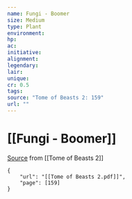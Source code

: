 ```yaml
---
name: Fungi - Boomer
size: Medium
type: Plant
environment: 
hp: 
ac: 
initiative: 
alignment: 
legendary: 
lair: 
unique: 
cr: 0.5
tags: 
source: "Tome of Beasts 2: 159"
url: ""
---
```

# [[Fungi - Boomer]]

[Source](zotero://open-pdf/library/items/9UQIAB6R?page=159) from [[Tome of Beasts 2]]

```pdf
{
	"url": "[[Tome of Beasts 2.pdf]]",
	"page": [159]
}
```

